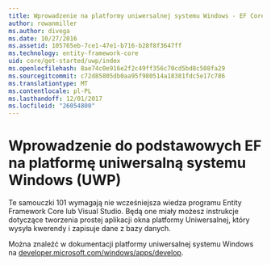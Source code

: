 ```yaml
---
title: Wprowadzenie na platformy uniwersalnej systemu Windows - EF Core
author: rowanmiller
ms.author: divega
ms.date: 10/27/2016
ms.assetid: 105765eb-7ce1-47e1-b716-b28f8f3647ff
ms.technology: entity-framework-core
uid: core/get-started/uwp/index
ms.openlocfilehash: 8ae74c0e916e2f2c49ff356c70cd5bd8c508fa29
ms.sourcegitcommit: c72d85805db0aa95f980514a18381fdc5e17c786
ms.translationtype: MT
ms.contentlocale: pl-PL
ms.lasthandoff: 12/01/2017
ms.locfileid: "26054800"
---
```

# <a name="getting-started-with-ef-core-on-universal-windows-platform-uwp"></a>Wprowadzenie do podstawowych EF na platformę uniwersalną systemu Windows (UWP)

Te samouczki 101 wymagają nie wcześniejsza wiedza programu Entity Framework Core lub Visual Studio. Będą one miały możesz instrukcje dotyczące tworzenia prostej aplikacji okna platformy Uniwersalnej, który wysyła kwerendy i zapisuje dane z bazy danych.

Można znaleźć w dokumentacji platformy uniwersalnej systemu Windows na [developer.microsoft.com/windows/apps/develop](https://developer.microsoft.com/windows/apps/develop).
